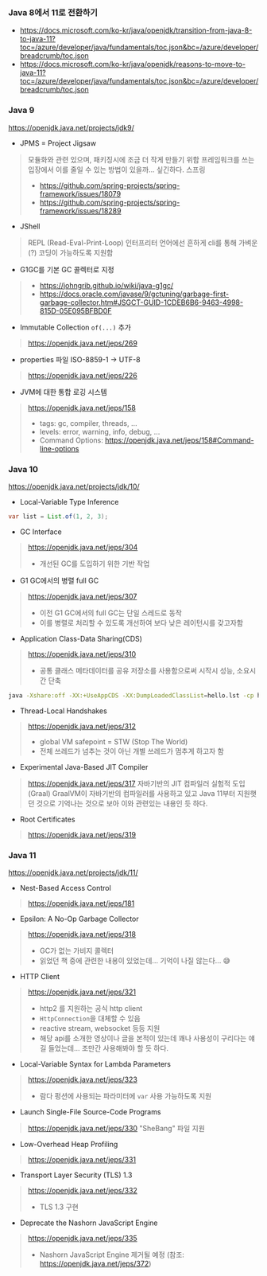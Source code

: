 ### Java 8에서 11로 전환하기

- https://docs.microsoft.com/ko-kr/java/openjdk/transition-from-java-8-to-java-11?toc=/azure/developer/java/fundamentals/toc.json&bc=/azure/developer/breadcrumb/toc.json
- https://docs.microsoft.com/ko-kr/java/openjdk/reasons-to-move-to-java-11?toc=/azure/developer/java/fundamentals/toc.json&bc=/azure/developer/breadcrumb/toc.json

### Java 9

https://openjdk.java.net/projects/jdk9/

- JPMS = Project Jigsaw
> 모듈화와 관련 있으며, 패키징시에 조금 더 작게 만들기 위함
> 프레임워크를 쓰는 입장에서 이를 줄일 수 있는 방법이 있을까... 싶긴하다.
> 스프링
> - https://github.com/spring-projects/spring-framework/issues/18079
> - https://github.com/spring-projects/spring-framework/issues/18289


- JShell
> REPL (Read-Eval-Print-Loop)
> 인터프리터 언어에선 흔하게 cli를 통해 가벼운(?) 코딩이 가능하도록 지원함

- G1GC를 기본 GC 콜렉터로 지정
> - https://johngrib.github.io/wiki/java-g1gc/
> - https://docs.oracle.com/javase/9/gctuning/garbage-first-garbage-collector.htm#JSGCT-GUID-1CDEB6B6-9463-4998-815D-05E095BFBD0F

- Immutable Collection `of(...)` 추가
> https://openjdk.java.net/jeps/269

- properties 파일 ISO-8859-1 -> UTF-8
> https://openjdk.java.net/jeps/226

- JVM에 대한 통합 로깅 시스템
> https://openjdk.java.net/jeps/158
> - tags: gc, compiler, threads, ...
> - levels: error, warning, info, debug, ...
> - Command Options: https://openjdk.java.net/jeps/158#Command-line-options

### Java 10

https://openjdk.java.net/projects/jdk/10/

- Local-Variable Type Inference

```java
var list = List.of(1, 2, 3);
```

- GC Interface
> https://openjdk.java.net/jeps/304
> - 개선된 GC를 도입하기 위한 기반 작업

- G1 GC에서의 병렬 full GC
> https://openjdk.java.net/jeps/307
> - 이전 G1 GC에서의 full GC는 단일 스레드로 동작
> - 이를 병렬로 처리할 수 있도록 개선하여 보다 낮은 레이턴시를 갖고자함

- Application Class-Data Sharing(CDS)
> https://openjdk.java.net/jeps/310
> - 공통 클래스 메타데이터를 공유 저장소를 사용함으로써 시작시 성능, 소요시간 단축

```bash
java -Xshare:off -XX:+UseAppCDS -XX:DumpLoadedClassList=hello.lst -cp hello.jar HelloWorld
```

- Thread-Local Handshakes
> https://openjdk.java.net/jeps/312
> - global VM safepoint = STW (Stop The World)
> - 전체 쓰레드가 넘추는 것이 아닌 개별 쓰레드가 멈추게 하고자 함

- Experimental Java-Based JIT Compiler
> https://openjdk.java.net/jeps/317
> 자바기반의 JIT 컴파일러 실험적 도입(Graal)
> GraalVM이 자바기반의 컴파일러를 사용하고 있고 Java 11부터 지원햇던 것으로 기억나는 것으로 보아 이와 관련있는 내용인 듯 하다.

- Root Certificates
> https://openjdk.java.net/jeps/319

### Java 11

https://openjdk.java.net/projects/jdk/11/

- Nest-Based Access Control
> https://openjdk.java.net/jeps/181

- Epsilon: A No-Op Garbage Collector
> https://openjdk.java.net/jeps/318
> - GC가 없는 가비지 콜렉터
> - 읽었던 책 중에 관련한 내용이 있었는데... 기억이 나질 않는다... 😅

- HTTP Client
> https://openjdk.java.net/jeps/321
> - http2 를 지원하는 공식 http client
> - `HttpConnection`을 대체할 수 있음
> - reactive stream, websocket 등등 지원
> - 해당 api를 소개한 영상이나 글을 본적이 있는데 꽤나 사용성이 구리다는 얘길 들었는데... 조만간 사용해봐야 할 듯 하다.

- Local-Variable Syntax for Lambda Parameters
> https://openjdk.java.net/jeps/323
> - 람다 펑션에 사용되는 파라미터에 `var` 사용 가능하도록 지원

- Launch Single-File Source-Code Programs
> https://openjdk.java.net/jeps/330
> "SheBang" 파일 지원

- Low-Overhead Heap Profiling
> https://openjdk.java.net/jeps/331

- Transport Layer Security (TLS) 1.3
> https://openjdk.java.net/jeps/332
> - TLS 1.3 구현

- Deprecate the Nashorn JavaScript Engine
> https://openjdk.java.net/jeps/335
> - Nashorn JavaScript Engine 제거될 예정 (참조: https://openjdk.java.net/jeps/372)
